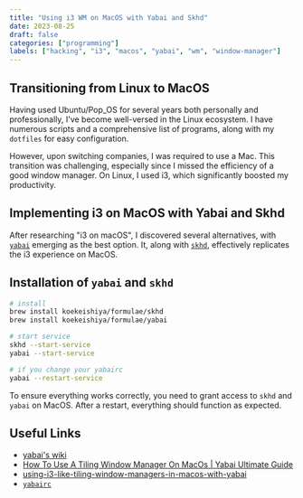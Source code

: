 ```yaml
---
title: "Using i3 WM on MacOS with Yabai and Skhd"
date: 2023-08-25
draft: false
categories: ["programming"]
labels: ["hacking", "i3", "macos", "yabai", "wm", "window-manager"]
---
```


## Transitioning from Linux to MacOS

Having used Ubuntu/Pop_OS for several years both personally and professionally,
I've become well-versed in the Linux ecosystem. I have numerous scripts and a
comprehensive list of programs, along with my `dotfiles` for easy
configuration.

However, upon switching companies, I was required to use a Mac. This transition
was challenging, especially since I missed the efficiency of a good window
manager. On Linux, I used i3, which significantly boosted my productivity.

## Implementing i3 on MacOS with Yabai and Skhd

After researching "i3 on macOS", I discovered several alternatives, with
[`yabai`][yabai] emerging as the best option. It, along with [`skhd`][skhd],
effectively replicates the i3 experience on MacOS.

## Installation of `yabai` and `skhd`

```bash
# install
brew install koekeishiya/formulae/skhd
brew install koekeishiya/formulae/yabai

# start service
skhd --start-service
yabai --start-service

# if you change your yabairc
yabai --restart-service
```

To ensure everything works correctly, you need to grant access to `skhd` and
`yabai` on MacOS. After a restart, everything should function as expected.


## Useful Links

- [yabai's wiki][wiki]
- [How To Use A Tiling Window Manager On MacOs | Yabai Ultimate Guide][yt]
- [using-i3-like-tiling-window-managers-in-macos-with-yabai][medium]
- [`yabairc`][yabairc]


<!-- Links -->

[yt]:https://www.youtube.com/watch?v=k94qImbFKWE
[skhd]: https://github.com/koekeishiya/skhd
[yabai]: https://github.com/koekeishiya/yabai
[wiki]: https://github.com/koekeishiya/yabai/wiki
[yabairc]: https://github.com/asdf0x2199/dotfiles/blob/master/macos/home/.config/yabai/yabairc
[medium]: https://anuj-chandra.medium.com/using-i3-like-tiling-window-managers-in-macos-with-yabai-ebf0e002b992
